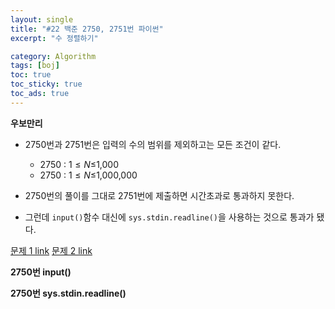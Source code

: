 ```yaml
---
layout: single
title: "#22 백준 2750, 2751번 파이썬"
excerpt: "수 정렬하기"

category: Algorithm
tags: [boj]
toc: true
toc_sticky: true
toc_ads: true
---
```


**우보만리**

- 2750번과 2751번은 입력의 수의 범위를 제외하고는 모든 조건이 같다.
    - 2750 : 1$\leq N \leq$1,000
    - 2750 : 1$\leq N \leq$1,000,000
      
- 2750번의 풀이를 그대로 2751번에 제출하면 시간초과로 통과하지 못한다.
- 그런데 `input()`함수 대신에 `sys.stdin.readline()`을 사용하는 것으로 통과가 됐다.

[문제 1 link](https://www.acmicpc.net/problem/2750)
[문제 2 link](https://www.acmicpc.net/problem/2751)

**2750번 input()**
<script src="https://gist.github.com/hyeonchan523/27ee90d8e90b41b20348b1ec30eaf228.js"></script>

**2750번 sys.stdin.readline()**
